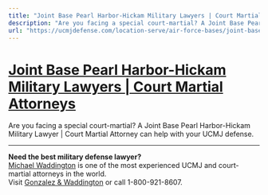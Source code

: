 ```yaml
---
title: "Joint Base Pearl Harbor-Hickam Military Lawyers | Court Martial Attorneys"
description: "Are you facing a special court-martial? A Joint Base Pearl Harbor-Hickam Military Lawyer | Court Martial Attorney can help with your UCMJ defense."
url: "https://ucmjdefense.com/location-serve/air-force-bases/joint-base-pearl-harbor-hickam-military-lawyer-court-martial-attorney.html"
---
```


# [Joint Base Pearl Harbor-Hickam Military Lawyers | Court Martial Attorneys](https://ucmjdefense.com/location-serve/air-force-bases/joint-base-pearl-harbor-hickam-military-lawyer-court-martial-attorney.html)

Are you facing a special court-martial? A Joint Base Pearl Harbor-Hickam Military Lawyer | Court Martial Attorney can help with your UCMJ defense.

---

**Need the best military defense lawyer?**  
[Michael Waddington](https://ucmjdefense.com/attorneys/michael-stewart-waddington-partner.html) is one of the most experienced UCMJ and court-martial attorneys in the world.  
Visit [Gonzalez & Waddington](https://ucmjdefense.com) or call 1-800-921-8607.
